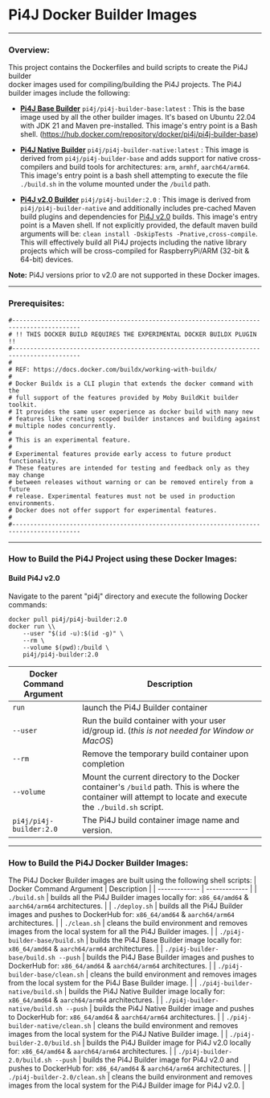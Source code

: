 # Pi4J Docker Builder Images

---

### Overview:

This project contains the Dockerfiles and build scripts to create the Pi4J builder  
docker images used for compiling/building the Pi4J projects.  The Pi4J builder images 
include the following:

 - **[Pi4J Base Builder](https://hub.docker.com/repository/docker/pi4j/pi4j-builder-base)** `pi4j/pi4j-builder-base:latest` : 
 This is the base image used by all the other builder images.  It's based on Ubuntu 22.04 
 with JDK 21 and Maven pre-installed.  This image's entry point is a Bash shell.
 (https://hub.docker.com/repository/docker/pi4j/pi4j-builder-base)
 
 - **[Pi4J Native Builder](https://hub.docker.com/repository/docker/pi4j/pi4j-builder-native)** `pi4j/pi4j-builder-native:latest` : 
 This image is derived from `pi4j/pi4j-builder-base` and adds support for native cross-compilers 
 and build tools for architectures: `arm`, `armhf`, `aarch64/arm64`.  This image's 
 entry point is a bash shell attempting to execute the file `./build.sh` in the volume mounted 
 under the `/build` path.
 
 - **[Pi4J v2.0 Builder](https://hub.docker.com/repository/docker/pi4j/pi4j-builder:2.0)** `pi4j/pi4j-builder:2.0` : 
 This image is derived from `pi4j/pi4j-builder-native` and additionally includes pre-cached Maven 
 build plugins and dependencies for [Pi4J v2.0](http://github.com/Pi4J/pi4j-v2) builds.  This image's 
 entry point is a Maven shell.  If not explicitly provided, the default maven build arguments will be: 
 `clean install -DskipTests -Pnative,cross-compile`.  This will effectively build all Pi4J projects including
 the native library projects which will be cross-compiled for RaspberryPi/ARM (32-bit & 64-bit) devices.  

**Note:** Pi4J versions prior to v2.0 are not supported in these Docker images.

---
### Prerequisites:
``` 
#-----------------------------------------------------------------------------------------
# !! THIS DOCKER BUILD REQUIRES THE EXPERIMENTAL DOCKER BUILDX PLUGIN !!
#-----------------------------------------------------------------------------------------
#
# REF: https://docs.docker.com/buildx/working-with-buildx/
#
# Docker Buildx is a CLI plugin that extends the docker command with the
# full support of the features provided by Moby BuildKit builder toolkit.
# It provides the same user experience as docker build with many new
# features like creating scoped builder instances and building against
# multiple nodes concurrently.
#
# This is an experimental feature.
#
# Experimental features provide early access to future product functionality.
# These features are intended for testing and feedback only as they may change
# between releases without warning or can be removed entirely from a future
# release. Experimental features must not be used in production environments.
# Docker does not offer support for experimental features.
#
#-----------------------------------------------------------------------------------------
```
---
### How to Build the Pi4J Project using these Docker Images:

#### Build Pi4J v2.0

Navigate to the parent "pi4j" directory and execute the following Docker commands:  
```
docker pull pi4j/pi4j-builder:2.0
docker run \\
    --user "$(id -u):$(id -g)" \
    --rm \
    --volume $(pwd):/build \
    pi4j/pi4j-builder:2.0
```
| Docker Command Argument  | Description |
| ------------- | ------------- |
| `run`  | launch the Pi4J Builder container  |
| `--user` | Run the build container with your user id/group id. (_this is not needed for Window or MacOS_)  |
| `--rm`  | Remove the temporary build container upon completion  |
| `--volume`  | Mount the current directory to the Docker container's `/build` path.  This is where the container will attempt to locate and execute the `./build.sh` script. |
| `pi4j/pi4j-builder:2.0` | The Pi4J build container image name and version. |

 
---
### How to Build the Pi4J Docker Builder Images:

The Pi4J Docker Builder images are built using the following shell scripts:
| Docker Command Argument  | Description |
| ------------- | ------------- |
| `./build.sh`  | builds all the Pi4J Builder images locally for: `x86_64/amd64` & `aarch64/arm64` architectures. |
| `./deploy.sh`  | builds all the Pi4J Builder images and pushes to DockerHub for: `x86_64/amd64` & `aarch64/arm64` architectures. |
| `./clean.sh`  | cleans the build environment and removes images from the local system for all the Pi4J Builder images. |
| `./pi4j-builder-base/build.sh`  | builds the Pi4J Base Builder image locally for: `x86_64/amd64` & `aarch64/arm64` architectures. |
| `./pi4j-builder-base/build.sh --push`  | builds the Pi4J Base Builder images and pushes to DockerHub for: `x86_64/amd64` & `aarch64/arm64` architectures. |
| `./pi4j-builder-base/clean.sh`  | cleans the build environment and removes images from the local system for the Pi4J Base Builder image. |
| `./pi4j-builder-native/build.sh`  | builds the Pi4J Native Builder image locally for: `x86_64/amd64` & `aarch64/arm64` architectures. |
| `./pi4j-builder-native/build.sh --push`  | builds the Pi4J Native Builder image and pushes to DockerHub for: `x86_64/amd64` & `aarch64/arm64` architectures. |
| `./pi4j-builder-native/clean.sh`  | cleans the build environment and removes images from the local system for the Pi4J Native Builder image. |
| `./pi4j-builder-2.0/build.sh`  | builds the Pi4J Builder image for Pi4J v2.0  locally for: `x86_64/amd64` & `aarch64/arm64` architectures. |
| `./pi4j-builder-2.0/build.sh --push`  | builds the Pi4J Builder image for Pi4J v2.0 and pushes to DockerHub for: `x86_64/amd64` & `aarch64/arm64` architectures. |
| `./pi4j-builder-2.0/clean.sh`  | cleans the build environment and removes images from the local system for the Pi4J Builder image for Pi4J v2.0. |
